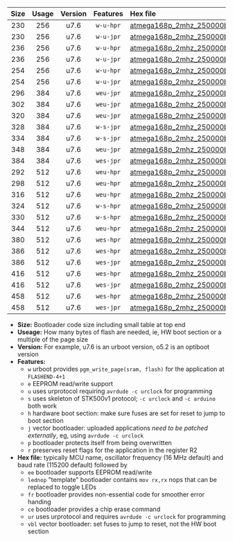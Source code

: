 |Size|Usage|Version|Features|Hex file|
|:-:|:-:|:-:|:-:|:--|
|230|256|u7.6|`w-u-hpr`|[atmega168p_2mhz_250000bps_ur.hex](https://raw.githubusercontent.com/stefanrueger/urboot/main/atmega168p_2mhz_250000bps_ur.hex)|
|230|256|u7.6|`w-u-jpr`|[atmega168p_2mhz_250000bps_ur_vbl.hex](https://raw.githubusercontent.com/stefanrueger/urboot/main/atmega168p_2mhz_250000bps_ur_vbl.hex)|
|236|256|u7.6|`w-u-hpr`|[atmega168p_2mhz_250000bps_lednop_ur.hex](https://raw.githubusercontent.com/stefanrueger/urboot/main/atmega168p_2mhz_250000bps_lednop_ur.hex)|
|236|256|u7.6|`w-u-jpr`|[atmega168p_2mhz_250000bps_lednop_ur_vbl.hex](https://raw.githubusercontent.com/stefanrueger/urboot/main/atmega168p_2mhz_250000bps_lednop_ur_vbl.hex)|
|254|256|u7.6|`w-u-hpr`|[atmega168p_2mhz_250000bps_lednop_fr_ur.hex](https://raw.githubusercontent.com/stefanrueger/urboot/main/atmega168p_2mhz_250000bps_lednop_fr_ur.hex)|
|254|256|u7.6|`w-u-jpr`|[atmega168p_2mhz_250000bps_lednop_fr_ur_vbl.hex](https://raw.githubusercontent.com/stefanrueger/urboot/main/atmega168p_2mhz_250000bps_lednop_fr_ur_vbl.hex)|
|296|384|u7.6|`weu-jpr`|[atmega168p_2mhz_250000bps_ee_ur_vbl.hex](https://raw.githubusercontent.com/stefanrueger/urboot/main/atmega168p_2mhz_250000bps_ee_ur_vbl.hex)|
|302|384|u7.6|`weu-jpr`|[atmega168p_2mhz_250000bps_ee_lednop_ur_vbl.hex](https://raw.githubusercontent.com/stefanrueger/urboot/main/atmega168p_2mhz_250000bps_ee_lednop_ur_vbl.hex)|
|320|384|u7.6|`weu-jpr`|[atmega168p_2mhz_250000bps_ee_lednop_fr_ur_vbl.hex](https://raw.githubusercontent.com/stefanrueger/urboot/main/atmega168p_2mhz_250000bps_ee_lednop_fr_ur_vbl.hex)|
|328|384|u7.6|`w-s-jpr`|[atmega168p_2mhz_250000bps_vbl.hex](https://raw.githubusercontent.com/stefanrueger/urboot/main/atmega168p_2mhz_250000bps_vbl.hex)|
|334|384|u7.6|`w-s-jpr`|[atmega168p_2mhz_250000bps_lednop_vbl.hex](https://raw.githubusercontent.com/stefanrueger/urboot/main/atmega168p_2mhz_250000bps_lednop_vbl.hex)|
|348|384|u7.6|`weu-jpr`|[atmega168p_2mhz_250000bps_ee_lednop_fr_ce_ur_vbl.hex](https://raw.githubusercontent.com/stefanrueger/urboot/main/atmega168p_2mhz_250000bps_ee_lednop_fr_ce_ur_vbl.hex)|
|384|384|u7.6|`wes-jpr`|[atmega168p_2mhz_250000bps_ee_vbl.hex](https://raw.githubusercontent.com/stefanrueger/urboot/main/atmega168p_2mhz_250000bps_ee_vbl.hex)|
|292|512|u7.6|`weu-hpr`|[atmega168p_2mhz_250000bps_ee_ur.hex](https://raw.githubusercontent.com/stefanrueger/urboot/main/atmega168p_2mhz_250000bps_ee_ur.hex)|
|298|512|u7.6|`weu-hpr`|[atmega168p_2mhz_250000bps_ee_lednop_ur.hex](https://raw.githubusercontent.com/stefanrueger/urboot/main/atmega168p_2mhz_250000bps_ee_lednop_ur.hex)|
|316|512|u7.6|`weu-hpr`|[atmega168p_2mhz_250000bps_ee_lednop_fr_ur.hex](https://raw.githubusercontent.com/stefanrueger/urboot/main/atmega168p_2mhz_250000bps_ee_lednop_fr_ur.hex)|
|324|512|u7.6|`w-s-hpr`|[atmega168p_2mhz_250000bps.hex](https://raw.githubusercontent.com/stefanrueger/urboot/main/atmega168p_2mhz_250000bps.hex)|
|330|512|u7.6|`w-s-hpr`|[atmega168p_2mhz_250000bps_lednop.hex](https://raw.githubusercontent.com/stefanrueger/urboot/main/atmega168p_2mhz_250000bps_lednop.hex)|
|344|512|u7.6|`weu-hpr`|[atmega168p_2mhz_250000bps_ee_lednop_fr_ce_ur.hex](https://raw.githubusercontent.com/stefanrueger/urboot/main/atmega168p_2mhz_250000bps_ee_lednop_fr_ce_ur.hex)|
|380|512|u7.6|`wes-hpr`|[atmega168p_2mhz_250000bps_ee.hex](https://raw.githubusercontent.com/stefanrueger/urboot/main/atmega168p_2mhz_250000bps_ee.hex)|
|386|512|u7.6|`wes-hpr`|[atmega168p_2mhz_250000bps_ee_lednop.hex](https://raw.githubusercontent.com/stefanrueger/urboot/main/atmega168p_2mhz_250000bps_ee_lednop.hex)|
|386|512|u7.6|`wes-jpr`|[atmega168p_2mhz_250000bps_ee_lednop_vbl.hex](https://raw.githubusercontent.com/stefanrueger/urboot/main/atmega168p_2mhz_250000bps_ee_lednop_vbl.hex)|
|416|512|u7.6|`wes-hpr`|[atmega168p_2mhz_250000bps_ee_lednop_fr.hex](https://raw.githubusercontent.com/stefanrueger/urboot/main/atmega168p_2mhz_250000bps_ee_lednop_fr.hex)|
|416|512|u7.6|`wes-jpr`|[atmega168p_2mhz_250000bps_ee_lednop_fr_vbl.hex](https://raw.githubusercontent.com/stefanrueger/urboot/main/atmega168p_2mhz_250000bps_ee_lednop_fr_vbl.hex)|
|458|512|u7.6|`wes-hpr`|[atmega168p_2mhz_250000bps_ee_lednop_fr_ce.hex](https://raw.githubusercontent.com/stefanrueger/urboot/main/atmega168p_2mhz_250000bps_ee_lednop_fr_ce.hex)|
|458|512|u7.6|`wes-jpr`|[atmega168p_2mhz_250000bps_ee_lednop_fr_ce_vbl.hex](https://raw.githubusercontent.com/stefanrueger/urboot/main/atmega168p_2mhz_250000bps_ee_lednop_fr_ce_vbl.hex)|

- **Size:** Bootloader code size including small table at top end
- **Useage:** How many bytes of flash are needed, ie, HW boot section or a multiple of the page size
- **Version:** For example, u7.6 is an urboot version, o5.2 is an optiboot version
- **Features:**
  + `w` urboot provides `pgm_write_page(sram, flash)` for the application at `FLASHEND-4+1`
  + `e` EEPROM read/write support
  + `u` uses urprotocol requiring `avrdude -c urclock` for programming
  + `s` uses skeleton of STK500v1 protocol; `-c urclock` and `-c arduino` both work
  + `h` hardware boot section: make sure fuses are set for reset to jump to boot section
  + `j` vector bootloader: uploaded applications *need to be patched externally*, eg, using `avrdude -c urclock`
  + `p` bootloader protects itself from being overwritten
  + `r` preserves reset flags for the application in the register R2
- **Hex file:** typically MCU name, oscillator frequency (16 MHz default) and baud rate (115200 default) followed by
  + `ee` bootloader supports EEPROM read/write
  + `lednop` "template" bootloader contains `mov rx,rx` nops that can be replaced to toggle LEDs
  + `fr` bootloader provides non-essential code for smoother error handing
  + `ce` bootloader provides a chip erase command
  + `ur` uses urprotocol and requires `avrdude -c urclock` for programming
  + `vbl` vector bootloader: set fuses to jump to reset, not the HW boot section
